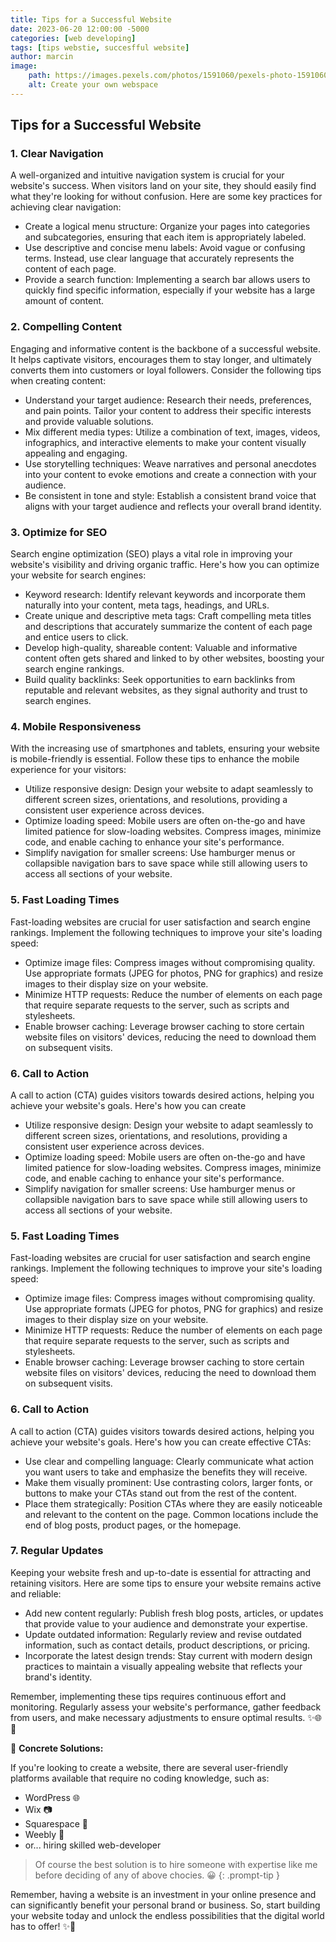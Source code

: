 ```yaml
---
title: Tips for a Successful Website 
date: 2023-06-20 12:00:00 -5000
categories: [web developing]
tags: [tips webstie, succesfful website]
author: marcin
image:
    path: https://images.pexels.com/photos/1591060/pexels-photo-1591060.jpeg?auto=compress&cs=tinysrgb&w=1260&h=750&dpr=1
    alt: Create your own webspace 
---
```



## Tips for a Successful Website

### 1. Clear Navigation 

A well-organized and intuitive navigation system is crucial for your website's success. When visitors land on your site, they should easily find what they're looking for without confusion. Here are some key practices for achieving clear navigation:

- Create a logical menu structure: Organize your pages into categories and subcategories, ensuring that each item is appropriately labeled.
- Use descriptive and concise menu labels: Avoid vague or confusing terms. Instead, use clear language that accurately represents the content of each page.
- Provide a search function: Implementing a search bar allows users to quickly find specific information, especially if your website has a large amount of content.

### 2. Compelling Content

Engaging and informative content is the backbone of a successful website. It helps captivate visitors, encourages them to stay longer, and ultimately converts them into customers or loyal followers. Consider the following tips when creating content:

- Understand your target audience: Research their needs, preferences, and pain points. Tailor your content to address their specific interests and provide valuable solutions.
- Mix different media types: Utilize a combination of text, images, videos, infographics, and interactive elements to make your content visually appealing and engaging.
- Use storytelling techniques: Weave narratives and personal anecdotes into your content to evoke emotions and create a connection with your audience.
- Be consistent in tone and style: Establish a consistent brand voice that aligns with your target audience and reflects your overall brand identity.

### 3. Optimize for SEO

Search engine optimization (SEO) plays a vital role in improving your website's visibility and driving organic traffic. Here's how you can optimize your website for search engines:

- Keyword research: Identify relevant keywords and incorporate them naturally into your content, meta tags, headings, and URLs.
- Create unique and descriptive meta tags: Craft compelling meta titles and descriptions that accurately summarize the content of each page and entice users to click.
- Develop high-quality, shareable content: Valuable and informative content often gets shared and linked to by other websites, boosting your search engine rankings.
- Build quality backlinks: Seek opportunities to earn backlinks from reputable and relevant websites, as they signal authority and trust to search engines.

### 4. Mobile Responsiveness

With the increasing use of smartphones and tablets, ensuring your website is mobile-friendly is essential. Follow these tips to enhance the mobile experience for your visitors:

- Utilize responsive design: Design your website to adapt seamlessly to different screen sizes, orientations, and resolutions, providing a consistent user experience across devices.
- Optimize loading speed: Mobile users are often on-the-go and have limited patience for slow-loading websites. Compress images, minimize code, and enable caching to enhance your site's performance.
- Simplify navigation for smaller screens: Use hamburger menus or collapsible navigation bars to save space while still allowing users to access all sections of your website.

### 5. Fast Loading Times

Fast-loading websites are crucial for user satisfaction and search engine rankings. Implement the following techniques to improve your site's loading speed:

- Optimize image files: Compress images without compromising quality. Use appropriate formats (JPEG for photos, PNG for graphics) and resize images to their display size on your website.
- Minimize HTTP requests: Reduce the number of elements on each page that require separate requests to the server, such as scripts and stylesheets.
- Enable browser caching: Leverage browser caching to store certain website files on visitors' devices, reducing the need to download them on subsequent visits.

### 6. Call to Action

A call to action (CTA) guides visitors towards desired actions, helping you achieve your website's goals. Here's how you can create

- Utilize responsive design: Design your website to adapt seamlessly to different screen sizes, orientations, and resolutions, providing a consistent user experience across devices.
- Optimize loading speed: Mobile users are often on-the-go and have limited patience for slow-loading websites. Compress images, minimize code, and enable caching to enhance your site's performance.
- Simplify navigation for smaller screens: Use hamburger menus or collapsible navigation bars to save space while still allowing users to access all sections of your website.

### 5. Fast Loading Times

Fast-loading websites are crucial for user satisfaction and search engine rankings. Implement the following techniques to improve your site's loading speed:

- Optimize image files: Compress images without compromising quality. Use appropriate formats (JPEG for photos, PNG for graphics) and resize images to their display size on your website.
- Minimize HTTP requests: Reduce the number of elements on each page that require separate requests to the server, such as scripts and stylesheets.
- Enable browser caching: Leverage browser caching to store certain website files on visitors' devices, reducing the need to download them on subsequent visits.

### 6. Call to Action

A call to action (CTA) guides visitors towards desired actions, helping you achieve your website's goals. Here's how you can create effective CTAs:

- Use clear and compelling language: Clearly communicate what action you want users to take and emphasize the benefits they will receive.
- Make them visually prominent: Use contrasting colors, larger fonts, or buttons to make your CTAs stand out from the rest of the content.
- Place them strategically: Position CTAs where they are easily noticeable and relevant to the content on the page. Common locations include the end of blog posts, product pages, or the homepage.

### 7. Regular Updates

Keeping your website fresh and up-to-date is essential for attracting and retaining visitors. Here are some tips to ensure your website remains active and reliable:

- Add new content regularly: Publish fresh blog posts, articles, or updates that provide value to your audience and demonstrate your expertise.
- Update outdated information: Regularly review and revise outdated information, such as contact details, product descriptions, or pricing.
- Incorporate the latest design trends: Stay current with modern design practices to maintain a visually appealing website that reflects your brand's identity.

Remember, implementing these tips requires continuous effort and monitoring. Regularly assess your website's performance, gather feedback from users, and make necessary adjustments to ensure optimal results. ✨🌐🚀

🌟 **Concrete Solutions:**

If you're looking to create a website, there are several user-friendly platforms available that require no coding knowledge, such as:

- WordPress 🌐
- Wix 📷
- Squarespace 🧱
- Weebly 🌈
- or... hiring skilled web-developer 

>Of course the best solution is to hire someone with expertise like me before deciding of any of above chocies. 😀 
{: .prompt-tip }


Remember, having a website is an investment in your online presence and can significantly benefit your personal brand or business. So, start building your website today and unlock the endless possibilities that the digital world has to offer! ✨🚀

